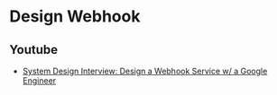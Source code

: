 # Design Webhook

## Youtube 

- [System Design Interview: Design a Webhook Service w/ a Google Engineer](https://www.youtube.com/watch?v=4C9SVQVmUxs)